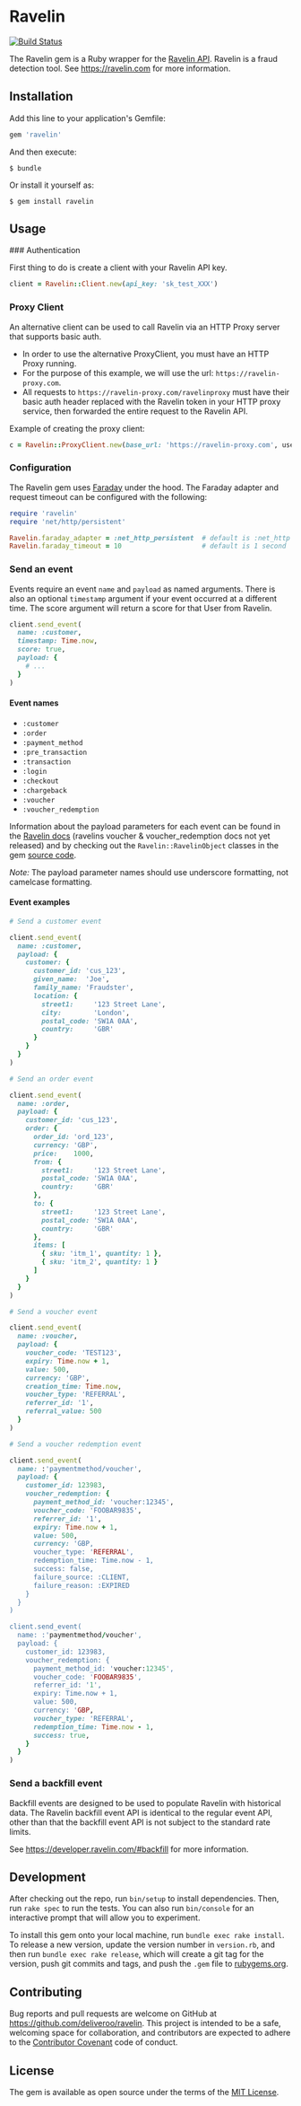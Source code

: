 # Ravelin

[![Build Status](https://circleci.com/gh/deliveroo/ravelin-ruby.svg?style=svg)](https://circleci.com/gh/deliveroo/ravelin-ruby)

The Ravelin gem is a Ruby wrapper for the
[Ravelin API](https://developer.ravelin.com). Ravelin is a fraud detection
tool. See https://ravelin.com for more information.


## Installation

Add this line to your application's Gemfile:

```ruby
gem 'ravelin'
```

And then execute:

    $ bundle

Or install it yourself as:

    $ gem install ravelin

## Usage


### Authentication

First thing to do is create a client with your Ravelin API key.

```ruby
client = Ravelin::Client.new(api_key: 'sk_test_XXX')
```

### Proxy Client
An alternative client can be used to call Ravelin via an HTTP Proxy server that supports basic auth. 
* In order to use the alternative ProxyClient, you must have an HTTP Proxy running. 
* For the purpose of this example, we will use the url: `https://ravelin-proxy.com`.
* All requests to `https://ravelin-proxy.com/ravelinproxy` must have their basic auth header replaced with the Ravelin token in your HTTP proxy service, then forwarded the entire request to the Ravelin API.

Example of creating the proxy client:
```ruby
c = Ravelin::ProxyClient.new(base_url: 'https://ravelin-proxy.com', username:'foo', password:'bar')
```

### Configuration

The Ravelin gem uses [Faraday](https://github.com/lostisland/faraday) under the hood. The Faraday adapter and request
timeout can be configured with the following:

```ruby
require 'ravelin'
require 'net/http/persistent'

Ravelin.faraday_adapter = :net_http_persistent  # default is :net_http
Ravelin.faraday_timeout = 10                    # default is 1 second
```


### Send an event

Events require an event `name` and `payload` as named arguments. There is also an
optional `timestamp` argument if your event occurred at a different time. The score
argument will return a score for that User from Ravelin.

```ruby
client.send_event(
  name: :customer,
  timestamp: Time.now,
  score: true,
  payload: {
    # ...
  }
)
```


#### Event names

* `:customer`
* `:order`
* `:payment_method`
* `:pre_transaction`
* `:transaction`
* `:login`
* `:checkout`
* `:chargeback`
* `:voucher`
* `:voucher_redemption`

Information about the payload parameters for each event can be found in the
[Ravelin docs](https://developer.ravelin.com) (ravelins voucher & voucher_redemption docs not yet released) and by checking out the
`Ravelin::RavelinObject` classes in the gem
[source code](https://github.com/deliveroo/ravelin-ruby/tree/master/lib).

*Note:* The payload parameter names should use underscore formatting, not
camelcase formatting.


#### Event examples

```ruby
# Send a customer event

client.send_event(
  name: :customer,
  payload: {
    customer: {
      customer_id: 'cus_123',
      given_name:  'Joe',
      family_name: 'Fraudster',
      location: {
        street1:     '123 Street Lane',
        city:        'London',
        postal_code: 'SW1A 0AA',
        country:     'GBR'
      }
    }
  }
)

# Send an order event

client.send_event(
  name: :order,
  payload: {
    customer_id: 'cus_123',
    order: {
      order_id: 'ord_123',
      currency: 'GBP',
      price:    1000,
      from: {
        street1:     '123 Street Lane',
        postal_code: 'SW1A 0AA',
        country:     'GBR'
      },
      to: {
        street1:     '123 Street Lane',
        postal_code: 'SW1A 0AA',
        country:     'GBR'
      },
      items: [
        { sku: 'itm_1', quantity: 1 },
        { sku: 'itm_2', quantity: 1 }
      ]
    }
  }
)

# Send a voucher event

client.send_event(
  name: :voucher,
  payload: {
    voucher_code: 'TEST123',
    expiry: Time.now + 1,
    value: 500,
    currency: 'GBP',
    creation_time: Time.now,
    voucher_type: 'REFERRAL',
    referrer_id: '1',
    referral_value: 500
  }
)

# Send a voucher redemption event

client.send_event(
  name: :'paymentmethod/voucher',
  payload: {
    customer_id: 123983,
    voucher_redemption: {
      payment_method_id: 'voucher:12345',
      voucher_code: 'FOOBAR9835',
      referrer_id: '1',
      expiry: Time.now + 1,
      value: 500,
      currency: 'GBP,
      voucher_type: 'REFERRAL',
      redemption_time: Time.now - 1,
      success: false,
      failure_source: :CLIENT, 
      failure_reason: :EXPIRED
    }
  }
)

client.send_event(
  name: :'paymentmethod/voucher',
  payload: {
    customer_id: 123983,
    voucher_redemption: {
      payment_method_id: 'voucher:12345',
      voucher_code: 'FOOBAR9835',
      referrer_id: '1',
      expiry: Time.now + 1,
      value: 500,
      currency: 'GBP,
      voucher_type: 'REFERRAL',
      redemption_time: Time.now - 1,
      success: true,
    }
  }
)

```

### Send a backfill event

Backfill events are designed to be used to populate Ravelin with historical
data. The Ravelin backfill event API is identical to the regular event API,
other than that the backfill event API is not subject to the standard rate
limits.

See https://developer.ravelin.com/#backfill for more information.


## Development

After checking out the repo, run `bin/setup` to install dependencies. Then, run
`rake spec` to run the tests. You can also run `bin/console` for an interactive
prompt that will allow you to experiment.

To install this gem onto your local machine, run `bundle exec rake install`. To
release a new version, update the version number in `version.rb`, and then run
`bundle exec rake release`, which will create a git tag for the version, push
git commits and tags, and push the `.gem` file to
[rubygems.org](https://rubygems.org).


## Contributing

Bug reports and pull requests are welcome on GitHub at
https://github.com/deliveroo/ravelin. This project is intended to be a safe,
welcoming space for collaboration, and contributors are expected to adhere to
the [Contributor Covenant](http://contributor-covenant.org) code of conduct.


## License

The gem is available as open source under the terms of the
[MIT License](http://opensource.org/licenses/MIT).
